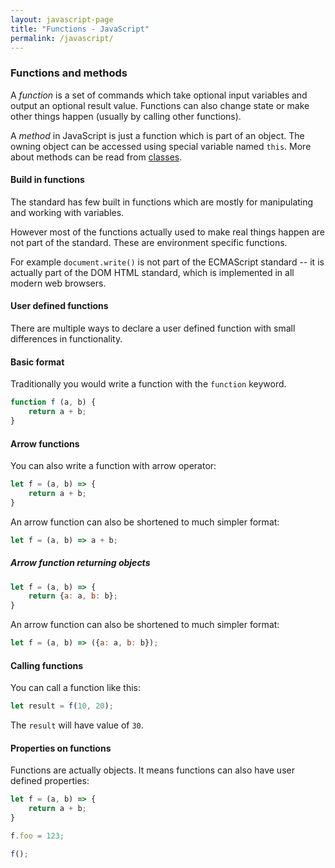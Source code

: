 ```yaml
---
layout: javascript-page
title: "Functions - JavaScript"
permalink: /javascript/
---
```


### Functions and methods

A *function* is a set of commands which take optional input variables and output 
an optional result value. Functions can also change state or make other things 
happen (usually by calling other functions).

A *method* in JavaScript is just a function which is part of an object. The 
owning object can be accessed using special variable named `this`. More about
 methods can be read from [classes](./classes.md).

#### Build in functions

The standard has few built in functions which are mostly for 
manipulating and working with variables.

However most of the functions actually used to make real things happen are not 
part of the standard. These are environment specific functions.

For example `document.write()` is not part of the ECMAScript standard -- it is 
actually part of the DOM HTML standard, which is implemented in all modern web 
browsers.

#### User defined functions 

There are multiple ways to declare a user defined function with small 
differences in functionality.

#### Basic format

Traditionally you would write a function with the `function` keyword.

```javascript
function f (a, b) {
    return a + b;
}
```

#### Arrow functions

You can also write a function with arrow operator:

```javascript
let f = (a, b) => {
    return a + b;
}
```

An arrow function can also be shortened to much simpler format:

```javascript
let f = (a, b) => a + b;
```

##### Arrow function returning objects

```javascript
let f = (a, b) => {
    return {a: a, b: b};
}
```

An arrow function can also be shortened to much simpler format:

```javascript
let f = (a, b) => ({a: a, b: b});
```

#### Calling functions

You can call a function like this:

```javascript
let result = f(10, 20);
```

The `result` will have value of `30`.

#### Properties on functions

Functions are actually objects. It means functions can also have user defined 
properties:

```javascript
let f = (a, b) => {
    return a + b;
}

f.foo = 123;

f();
```
